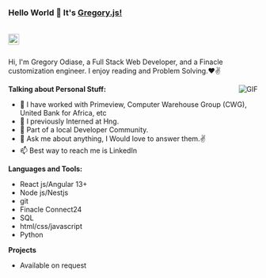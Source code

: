### Hello World 👋 It's [Gregory.js!](https://gregoryodiase.com/)

<br/>


</a>
<a href="www.linkedin.com/in/dev-gregory-odiase/">
<img align="left" alt="Saket Prag" width="22px" src="https://cdn.jsdelivr.net/npm/simple-icons@v3/icons/linkedin.svg" />
</a>

<br />

<br />

Hi, I'm Gregory Odiase, a Full Stack Web Developer, and a Finacle customization engineer. I enjoy reading and Problem Solving.❤✌


<img align="right" alt="GIF" src="https://media.giphy.com/media/USV0ym3bVWQJJmNu3N/giphy.gif" />


**Talking about Personal Stuff:**

- 🔭 I have worked with Primeview, Computer Warehouse Group (CWG), United Bank for Africa, etc
- 🔭 I previously Interned at Hng.
- 👯 Part of a local Developer Community.
- 💬 Ask me about anything, I Would love to answer them.✌
- 📫 Best way to reach me is LinkedIn 



**Languages and Tools:**

- React js/Angular 13+
- Node js/Nestjs
- git
- Finacle Connect24
- SQL
- html/css/javascript
- Python

**Projects**
- Available on request




